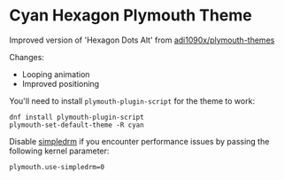 # Cyan Hexagon Plymouth Theme
  
Improved version of 'Hexagon Dots Alt' from [adi1090x/plymouth-themes](https://github.com/adi1090x/plymouth-themes)
  
Changes:
- Looping animation
- Improved positioning

You'll need to install `plymouth-plugin-script` for the theme to work:
```
dnf install plymouth-plugin-script
plymouth-set-default-theme -R cyan
```
Disable [simpledrm](https://fedoraproject.org/wiki/Changes/PlymouthUseSimpledrm#Release_Notes) if you encounter performance issues by passing the following kernel parameter:
```
plymouth.use-simpledrm=0
```
